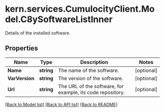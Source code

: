 # kern.services.CumulocityClient.Model.C8ySoftwareListInner
Details of the installed software.

## Properties

Name | Type | Description | Notes
------------ | ------------- | ------------- | -------------
**Name** | **string** | The name of the software. | [optional] 
**VarVersion** | **string** | The version of the software. | [optional] 
**Url** | **string** | The URL of the software, for example, its code repository. | [optional] 

[[Back to Model list]](../README.md#documentation-for-models) [[Back to API list]](../README.md#documentation-for-api-endpoints) [[Back to README]](../README.md)

